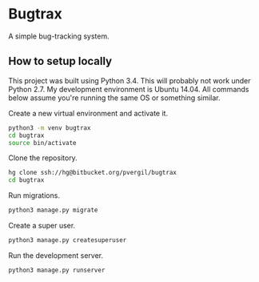 Bugtrax
=======

A simple bug-tracking system.

How to setup locally
--------------------

This project was built using Python 3.4. This will probably not work under Python 2.7.
My development environment is Ubuntu 14.04. All commands below assume you're running the same
OS or something similar.

Create a new virtual environment and activate it.

```bash
python3 -m venv bugtrax
cd bugtrax
source bin/activate
```

Clone the repository.

```bash
hg clone ssh://hg@bitbucket.org/pvergil/bugtrax
cd bugtrax
```

Run migrations.

```bash
python3 manage.py migrate
```

Create a super user.

```bash
python3 manage.py createsuperuser
```

Run the development server.

```bash
python3 manage.py runserver
```